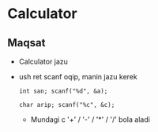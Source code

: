 # Calculator

## Maqsat
 - Calculator jazu
 - ush ret scanf oqip, manin jazu kerek
 
    `int san;
    scanf("%d", &a);`

    `char arip;
    scanf("%c", &c);`

    - Mundagi c '+' / '-' / '*' / '/' bola aladi
